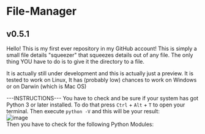 # File-Manager
## v0.5.1
Hello!
This is my first ever repository in my GitHub account!
This is simply a small file details "squeezer" that squeezes details out of any file. The only thing YOU have to do is to give it the directory to a file.

It is actually still under development and this is actually just a preview.
It is tested to work on Linux, It has (probably low) chances to work on Windows or on Darwin (which is Mac OS)


---INSTRUCTIONS---
You have to check and be sure if your system 
has got Python 3 or later installed. To do
that press `Ctrl` + `Alt` + `T` to open your
terminal. Then execute `python -V` and this
will be your result: <br>![image](https://user-images.githubusercontent.com/114411616/194586320-63de1421-ab04-4b69-ad9e-4bb9951fd6bc.png)
<br>Then you have to check for the following Python Modules: 
